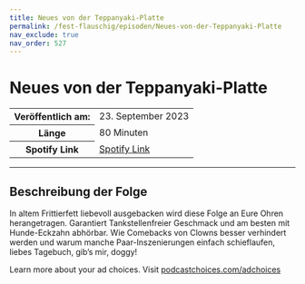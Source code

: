 ```yaml
---
title: Neues von der Teppanyaki-Platte
permalink: /fest-flauschig/episoden/Neues-von-der-Teppanyaki-Platte
nav_exclude: true
nav_order: 527
---
```


# Neues von der Teppanyaki-Platte
<table class="resp-table dcf-table dcf-table-responsive dcf-table-bordered dcf-table-striped dcf-w-100%">
                    <tbody>
                        <tr>
                            <th scope="row">Veröffentlich am:</th>
                            <td data-label="Veröffentlich am:">23. September 2023</td>
                        </tr>
                        <tr>
                            <th scope="row">Länge </th>
                            <td data-label="Länge ">80 Minuten</td>
                        </tr><tr>
                                <th scope="row">Spotify Link</th>
                                <td data-label="Spotify Link"><a href="https://open.spotify.com/episode/7cF15ETn2maf7BUlPcTMu5">Spotify Link</a></td>
                            </tr></tbody>
                </table>

***

## Beschreibung der Folge

<div>
<p>In altem Frittierfett liebevoll ausgebacken wird diese Folge an Eure Ohren herangetragen. Garantiert Tankstellenfreier Geschmack und am besten mit Hunde-Eckzahn abhörbar. Wie Comebacks von Clowns besser verhindert werden und warum manche Paar-Inszenierungen einfach schieflaufen, liebes Tagebuch, gib’s mir, doggy!</p><p> </p><p>Learn more about your ad choices. Visit <a href="https://podcastchoices.com/adchoices" rel="nofollow">podcastchoices.com/adchoices</a></p>  
</div>

